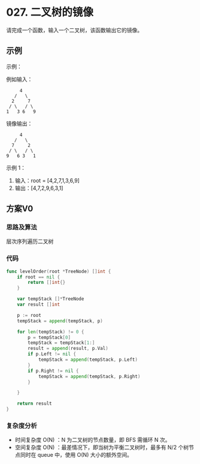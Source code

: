 # 027. 二叉树的镜像

请完成一个函数，输入一个二叉树，该函数输出它的镜像。

## 示例

示例：

例如输入：

```
     4
   /   \
  2     7
 / \   / \
1   3 6   9
```

镜像输出：

```
     4
   /   \
  7     2
 / \   / \
9   6 3   1
```

示例 1：

1. 输入：root = [4,2,7,1,3,6,9]
2. 输出：[4,7,2,9,6,3,1]

## 方案V0

### 思路及算法

层次序列遍历二叉树

### 代码

```go
func levelOrder(root *TreeNode) []int {
	if root == nil {
		return []int{}
	}

	var tempStack []*TreeNode
	var result []int

	p := root
	tempStack = append(tempStack, p)

	for len(tempStack) != 0 {
		p = tempStack[0]
		tempStack = tempStack[1:]
		result = append(result, p.Val)
		if p.Left != nil {
			tempStack = append(tempStack, p.Left)
		}
		if p.Right != nil {
			tempStack = append(tempStack, p.Right)
		}

	}

	return result
}
```

### 复杂度分析

- 时间复杂度 O(N) ：N 为二叉树的节点数量，即 BFS 需循环 N 次。
- 空间复杂度 O(N) ：最差情况下，即当树为平衡二叉树时，最多有 N/2 个树节点同时在 queue 中，使用 O(N) 大小的额外空间。